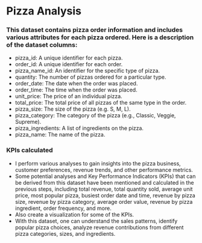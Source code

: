 # Pizza Analysis

### This dataset contains pizza order information and includes various attributes for each pizza ordered. Here is a description of the dataset columns:

+ pizza_id: A unique identifier for each pizza.
+ order_id: A unique identifier for each order.
+ pizza_name_id: An identifier for the specific type of pizza.
+ quantity: The number of pizzas ordered for a particular type.
+ order_date: The date when the order was placed.
+ order_time: The time when the order was placed.
+ unit_price: The price of an individual pizza.
+ total_price: The total price of all pizzas of the same type in the order.
+ pizza_size: The size of the pizza (e.g. S, M, L).
+ pizza_category: The category of the pizza (e.g., Classic, Veggie, Supreme).
+ pizza_ingredients: A list of ingredients on the pizza.
+ pizza_name: The name of the pizza.

### KPIs calculated
+ I perform various analyses to gain insights into the pizza business, customer preferences, revenue trends, and other performance metrics.
+ Some potential analyses and Key Performance Indicators (KPIs) that can be derived from this dataset have been mentioned and calculated in the previous steps, including total revenue, total quantity sold, average unit price, most popular pizza, busiest order date and time, revenue by pizza size, revenue by pizza category, average order value, revenue by pizza ingredient, order frequency, and more.
+ Also create a visualization for some of the KPIs.
+ With this dataset, one can understand the sales patterns, identify popular pizza choices, analyze revenue contributions from different pizza categories, sizes, and ingredients.
